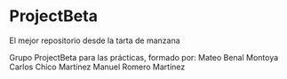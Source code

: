 ProjectBeta
===========

El mejor repositorio desde la tarta de manzana

Grupo ProjectBeta para las prácticas, formado por:
  Mateo Benal Montoya
  Carlos Chico Martínez
  Manuel Romero Martínez
